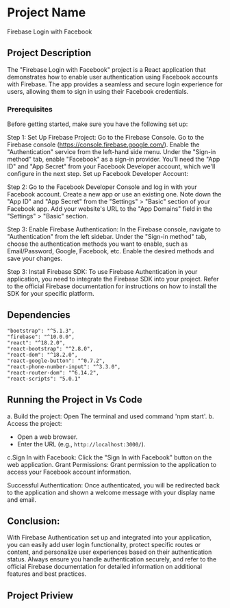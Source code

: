 # Project Name
Firebase Login with Facebook

## Project Description
The "Firebase Login with Facebook" project is a React application that demonstrates how to enable user authentication using Facebook accounts with Firebase. The app provides a seamless and secure login experience for users, allowing them to sign in using their Facebook credentials.

 ### Prerequisites
Before getting started, make sure you have the following set up:

Step 1: Set Up Firebase Project:
Go to the Firebase Console.
Go to the Firebase console (https://console.firebase.google.com/).
Enable the "Authentication" service from the left-hand side menu.
Under the "Sign-in method" tab, enable "Facebook" as a sign-in provider.
You'll need the "App ID" and "App Secret" from your Facebook Developer account, which we'll configure in the next step.
Set up Facebook Developer Account:

Step 2:
Go to the Facebook Developer Console and log in with your Facebook account.
Create a new app or use an existing one.
Note down the "App ID" and "App Secret" from the "Settings" > "Basic" section of your Facebook app.
Add your website's URL to the "App Domains" field in the "Settings" > "Basic" section.

Step 3: Enable Firebase Authentication:
In the Firebase console, navigate to "Authentication" from the left sidebar. Under the "Sign-in method" tab, choose the authentication methods you want to enable, such as Email/Password, Google, Facebook, etc. Enable the desired methods and save your changes.

Step 3: Install Firebase SDK:
To use Firebase Authentication in your application, you need to integrate the Firebase SDK into your project. Refer to the official Firebase documentation for instructions on how to install the SDK for your specific platform.

## Dependencies

    "bootstrap": "^5.1.3",
    "firebase": "^10.0.0",
    "react": "^18.2.0",
    "react-bootstrap": "^2.8.0",
    "react-dom": "^18.2.0",
    "react-google-button": "^0.7.2",
    "react-phone-number-input": "^3.3.0",
    "react-router-dom": "^6.14.2",
    "react-scripts": "5.0.1"

## Running the Project in Vs Code
a. Build the project: Open The terminal and used command 'npm start'.
b. Access the project:

   - Open a web browser.
   - Enter the URL (e.g., `http://localhost:3000/`).

c.Sign In with Facebook: Click the "Sign In with Facebook" button on the web application. 
Grant Permissions: Grant permission to the application to access your Facebook account information.

Successful Authentication: Once authenticated, you will be redirected back to the application and shown a welcome message with your display name and email.

## Conclusion:
With Firebase Authentication set up and integrated into your application, you can easily add user login functionality, protect specific routes or content, and personalize user experiences based on their authentication status. Always ensure you handle authentication securely, and refer to the official Firebase documentation for detailed information on additional features and best practices.

## Project Priview

